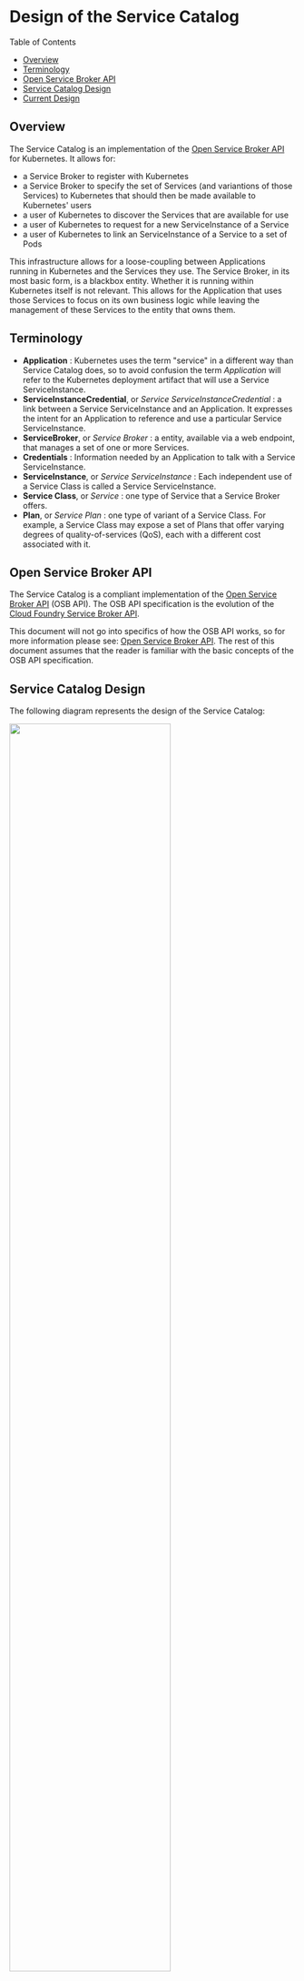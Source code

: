 # Design of the Service Catalog

Table of Contents
- [Overview](#overview)
- [Terminology](#terminology)
- [Open Service Broker API](#open-service-broker-api)
- [Service Catalog Design](#service-catalog-design)
- [Current Design](#current-design)

## Overview

The Service Catalog is an implementation of the
[Open Service Broker API](https://github.com/openservicebrokerapi) for
Kubernetes. It allows for:
- a Service Broker to register with Kubernetes
- a Service Broker to specify the set of Services (and variantions of those
  Services) to Kubernetes that should then be made available to Kubernetes'
  users
- a user of Kubernetes to discover the Services that are available for use
- a user of Kubernetes to request for a new ServiceInstance of a Service
- a user of Kubernetes to link an ServiceInstance of a Service to a set of Pods

This infrastructure allows for a loose-coupling between Applications
running in Kubernetes and the Services they use.
The Service Broker, in its most basic form, is a blackbox entity. Whether
it is running within Kubernetes itself is not relevant. This allows for
the Application that uses those Services to focus on its own business logic
while leaving the management of these Services to the entity that owns
them.

## Terminology

- **Application** : Kubernetes uses the term "service" in a different way
  than Service Catalog does, so to avoid confusion the term *Application*
  will refer to the Kubernetes deployment artifact that will use a Service
  ServiceInstance.
- **ServiceInstanceCredential**, or *Service ServiceInstanceCredential* : a link between a Service ServiceInstance
  and an Application. It expresses the intent for an Application to
  reference and use a particular Service ServiceInstance.
- **ServiceBroker**, or *Service Broker* : a entity, available via a web endpoint,
  that manages a set of one or more Services.
- **Credentials** : Information needed by an Application to talk with a
  Service ServiceInstance.
- **ServiceInstance**, or *Service ServiceInstance* : Each independent use of a Service
  Class is called a Service ServiceInstance.
- **Service Class**, or *Service* : one type of Service that a Service Broker
  offers.
- **Plan**, or *Service Plan* : one type of variant of a Service Class. For
  example, a Service Class may expose a set of Plans that offer
  varying degrees of quality-of-services (QoS), each with a different
  cost associated with it.

## Open Service Broker API

The Service Catalog is a compliant implementation of the
[Open Service Broker API](https://github.com/openservicebrokerapi/servicebroker/blob/master/spec.md) (OSB API). The OSB API specification is the evolution of
the [Cloud Foundry Service Broker API](https://docs.cloudfoundry.org/services/api.html).

This document will not go into specifics of how the OSB API works, so for
more information please see:
[Open Service Broker API](https://github.com/openservicebrokerapi/servicebroker).
The rest of this document assumes that the reader is familiar with the
basic concepts of the OSB API specification.

## Service Catalog Design

The following diagram represents the design of the Service Catalog:

<img src="images/desired.png" width="75%" height="75%">

Note that the current state of the project does not full support everything
as described in this design yet, but it is useful to start with our goals
and then point out the places (via a **[DIFF]** marker) where our current
state of the project differs.

At the core of the Service Catalog, as with the Kubernetes core, is an
API Server and a Controller. The API Server is an HTTP(s) RESTful front-end for
a storage component. Users of the system, as well as other components of
the system, interact with the API server to perform CRUD type of operations
on the Service Catalog's resource model. As with Kubernetes itself, the
`kubectl` command line tool can be used to interact with the Service Catalog
resource model.

The storage component behind the Service Catalog's API Server can either be
[etcd](https://github.com/coreos/etcd) or
[Third Party Resources](https://kubernetes.io/docs/user-guide/thirdpartyresources/) (TPRs).
The `rest.storage` interface abstracts the specific persistent storage
facility being used.
When etcd is used, the instance(s) of etcd will be distinct from the etcd
instances of the Kubernetes core - meaning, the Service Catalog will have its
own persistent storage that is separate from the Kubernetes core.
When TPRs are used, those resources will be stored in the Kubernetes core
and therefore a separate persistent storage (from Kubernetes) is not needed.

**[DIFF]** *As of now the API Server can only use etcd as its persistent
storage. The plan is to add support for TPRs to the `rest.storage` interface
of the API Server in the near future.*

The Service Catalog resource model is defined within a file called
`pkg/apis/servicecatalog/types.go` and the initial (current) version
of the model is in `pkg/apis/servicecatalog/v1alpha1/`.  As of now there is
only one version of the model but over time additional versions will be
created and each will have its own sub-directory under
`pkg/apis/servicecatalog/`.

**TODO** add a brief discussion of how resources are created and we'll
use the Status section to know when its fully realized.  Instead of the
"claim" model that is used by other parts of Kube.

The Controller is the brains of the Service Catalog. It monitors the
resource model (via watches on the API server), and takes the appropriate
actions based on the changes it detects.

To understand the Service Catalog resource model, it is best to walk through
a typical workflow:

### Registering a Service Broker

**TODO** Talk about namespaces - ServiceBrokers, ServiceClasses are not in a ns.
But ServiceInstances, ServiceInstanceCredentials, Secrets and ConfigMaps are. However, instances
can be in different NS's than the rest (which must all be in the same).

Before a Service can be used by an Application it must first be registered
with the Kubernetes platform. Since Services are managed by Service Brokers
we must first register the Service Broker by creating an instance of a
`ServiceBroker`:

    kubectl create -f broker.yaml

where `broker.yaml` might look like:

    apiVersion: servicecatalog.k8s.io/v1alpha1
    kind: ServiceBroker
    metadata:
      name: BestDataBase
    spec:
      url: http://bestdatabase.com

**TODO** beef-up theses sample resource snippets

After a `ServiceBroker` resource is created the Service Catalog Controller will
receive an event indicating its addition to the datastore. The Controller
will then query the Service Broker (at the `url` specified) for the list
of available Services. Each Service will then have a corresponding
`ServiceClass` resource created:

    apiVersion: servicecatalog.k8s.io/v1alpha1
    kind: ServiceClass
    metadata:
      name: smallDB
      brokerName: BestDataBase
      plans...

Notice that each Service can have one or more Plans associated with it.

**TODO** Anything special about the CF flows we need to discuss?

Users can then query for the list of available Services:

    kubectl get services

### Creating a Service ServiceInstance

Before a Service can be used, a new ServiceInstance of it must be created. This is
done by creating a new `ServiceInstance` resource:

    kubectl create -f instance.yaml

where `instance.yaml` might look like:

    apiVersion: servicecatalog.k8s.io/v1alpha1
    kind: ServiceInstance
    metadata:
      name: johnsDB
    spec:
      serviceClassName: smallDB

Within the `ServiceInstance` resource is the specified Plan to be used. This allows
for the user of the Service to indicate which variant of the Service they
want - perhaps based on QoS type of variants.

**TODO** Discuss the parameters that can be passed in

Once an `ServiceInstance` resource is created, the Controller talks with the
specified Service Broker to create a new ServiceInstance of the desired Service.

There are two modes for provisioning:
[synchronous and asynchronous](https://github.com/openservicebrokerapi/servicebroker/blob/master/spec.md#synchronous-and-asynchronous-operations)

For synchronous operations, a request is made to the Service Broker and upon
successful completion of the request (200 OK), Service ServiceInstance can now be used by
Application.

Some brokers support
[asynchronous](https://github.com/openservicebrokerapi/servicebroker/blob/master/spec.md#asynchronous-operations)
flows. When a Controller makes a request to Service Broker to
create/update/deprovision a Service ServiceInstance, the Service Broker responds with
202 ACCEPTED, and will provide endpoint at
GET /v2/service_instances/<service_instance_id>/last_operation
where the Controller can poll the status of the request.

Service Broker may return a last_operation field that then should be sent
for each last_operation request. Controller will poll while the state of
the poll request is 'in_progress'. Controller can also implement a max
timeout that it will poll before considering the provision failed and will
stop polling and mark the provisioning as failed.

While a Service ServiceInstance has an asynchronous operation in progress, controller
must ensure that there no other operations (provision,deprovision,update,bind,unbind).

**TODO** test to see if we have checks to block people from using an ServiceInstance
before its fully realized. We shouldn't let the SB be the one to detect this.

### Using a Service ServiceInstance

Before a Service ServiceInstance can be used it must be "bound" to an Application.
This means that a link, or usage intent, between an Application and the
Service ServiceInstance must be established. This is done by creating a new
`ServiceInstanceCredential` resource:

    kubectl create -f binding.yaml

where `instance.yaml` might look like:

    apiVersion: servicecatalog.k8s.io/v1alpha1
    kind: ServiceInstanceCredential
    metadata:
      name: johnsServiceInstanceCredential
    spec:
      secretName: johnSecret
      ...Pod selector labels...

The Controller, upon being notified of the new `ServiceInstanceCredential` resource, will
then talk to the Service Broker to create a new ServiceInstanceCredential for the specified
Service ServiceInstance.

Within the ServiceInstanceCredential object that is returned from the Service Broker are
a set of Credentials. These Credentials contain all of the information
needed for the application to talk with the Service ServiceInstance. For example,
it might include things such as:
- coordinates (URL) of the Service ServiceInstance
- user-id and password to access the Service ServiceInstance

The OSB API specification does not mandate what properties might appear
in the Credentials, so the Application is required to understand the
specified data returned and how to use it properly. This is typically done
by reading the documentation of the Service.

The Credentials will not be stored in the Service Catalog's datastore.
Rather, they will be stored in the Kubenetes core as Secrets and a reference
to the Secret will be saved within the `ServiceInstanceCredential` resource. If the
ServiceInstanceCredential `Spec.SecretName` is not specified then the Controller will
use the ServiceInstanceCredential `Name` property as the name of the Secret.

ServiceInstanceCredentials are not required to be in the same Kubenetes Namespace
as the Service ServiceInstance. This allows for sharing of Service ServiceInstances
across Applications and Namespaces.

In addition to the Secret, the Controller will also create a Pod Injection
Policy (PIP) resource in the Kubernetes core. See the
[PIP Proposal](https://github.com/kubernetes/community/pull/254) for more
information, but in short, the PIP defines how to modify the specification
of a Pod during its creation to include additional volumes and environment
variables.
In particular, Service Catalog will use PIPs to allow the Application
owner to indicate how the Secret should be made available to its Pods. For
example, they may define a PIP to indicate that the Secret should be mounted
into its Pods. Or perhaps the Secret's names/values should be exposed as
environment variables.

PIPs will use label selectors to indicate which Pods will be modified.
For example:

    kind: PodInjectionPolicy
    apiVersion: extensions/v1alpha1
    metadata:
      name: allow-database
      namespace: myns
    spec:
      selector:
        matchLabels:
          role: frontend
      env:
        - name: DB_PORT
          value: 6379

defines a PIP that will add an environment variable called `DB_PORT` with
a value of `6379` to all Pods that have a label of `role` with a value
of `frontend`.

Eventually, the OSB API specification will hopefully have additional metadata
about the Credentials to indicate which fields are considered "secret" and
which are not. When that support is available expect the non-secret Credential
information to be placed into a ConfigMap instead of a Secret.

Once the Secret is made available to the Application's Pods, it is then up
to the Application code to use that information to talk to the Service
ServiceInstance.

### Deleting Service ServiceInstances

As with all resources in Kubernetes, you can delete any of the Service
Catalog resource by doing an HTTP DELETE to the resource's URL. However,
it is important to note the you can not delete a Service ServiceInstance while
there are ServiceInstanceCredentials associated with it.  In other words, before a Service
ServiceInstance can be delete, you must first delete all of its ServiceInstanceCredentials.
Attempting to delete an ServiceInstance that still has a ServiceInstanceCredential will fail
and generate an error.

Deleting a ServiceInstanceCredential will also, automatically, delete any Secrets or ConfigMaps
that might be associated with it.

**TODO** what happens to the Pods using them?

## Current Design

The sections above describe the current plans and design for the Service
Catalog. However, there are certain pieces that are not in place yet and
so the code does not necessarily align with it. The current design actually
looks more like this:

<img src="images/current.png" width="75%" height="75%">

Below are the key aspects of the code that differ from the design above:

- The API Server can only use etcd as its persistent store.
- The API Server is not connected to the Controller, which means it's not
  actually used as part of the running system yet. Any resources created 
  by talking to the API Server will be stored but nothing beyond storing
  them will happen.
- Creating Third Party Resource versions of the Service Catalog resources
  in the Kubernetes core API Server is the current way the system works.
  The Controller will then talk to the Kubernetes core API Server
  and monitor the TPR version of the Service Catalog resources and take
  all appropriate actions.
